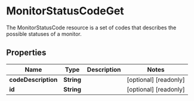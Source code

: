 

# MonitorStatusCodeGet

The MonitorStatusCode resource is a set of codes that describes the possible statuses of a monitor.

## Properties

| Name | Type | Description | Notes |
|------------ | ------------- | ------------- | -------------|
|**codeDescription** | **String** |  |  [optional] [readonly] |
|**id** | **String** |  |  [optional] [readonly] |



